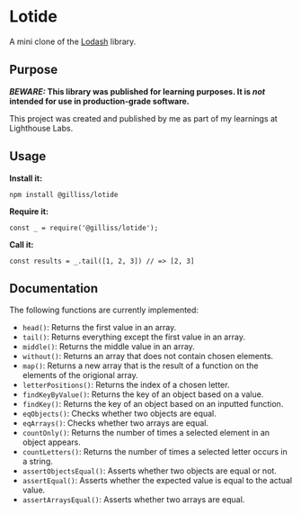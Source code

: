 # Lotide

A mini clone of the [Lodash](https://lodash.com) library.

## Purpose

**_BEWARE:_ This library was published for learning purposes. It is _not_ intended for use in production-grade software.**

This project was created and published by me as part of my learnings at Lighthouse Labs. 

## Usage

**Install it:**

`npm install @gilliss/lotide`

**Require it:**

`const _ = require('@gilliss/lotide');`

**Call it:**

`const results = _.tail([1, 2, 3]) // => [2, 3]`

## Documentation

The following functions are currently implemented:

* `head()`: Returns the first value in an array.
* `tail()`: Returns everything except the first value in an array.
* `middle()`: Returns the middle value in an array.
* `without()`: Returns an array that does not contain chosen elements.
* `map()`: Returns a new array that is the result of a function on the elements of the origional array.
* `letterPositions()`: Returns the index of a chosen letter.
* `findKeyByValue()`: Returns the key of an object based on a value.
* `findKey()`: Returns the key of an object based on an inputted function.
* `eqObjects()`: Checks whether two objects are equal.
* `eqArrays()`: Checks whether two arrays are equal.
* `countOnly()`: Returns the number of times a selected element in an object appears.
* `countLetters()`: Returns the number of times a selected letter occurs in a string.
* `assertObjectsEqual()`: Asserts whether two objects are equal or not.
* `assertEqual()`: Asserts whether the expected value is equal to the actual value.
* `assertArraysEqual()`: Asserts whether two arrays are equal.
